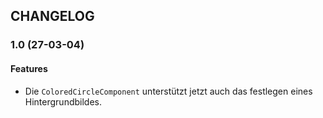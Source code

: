 ## CHANGELOG

### 1.0 (27-03-04)

#### Features
* Die `ColoredCircleComponent` unterstützt jetzt auch das festlegen eines Hintergrundbildes.
